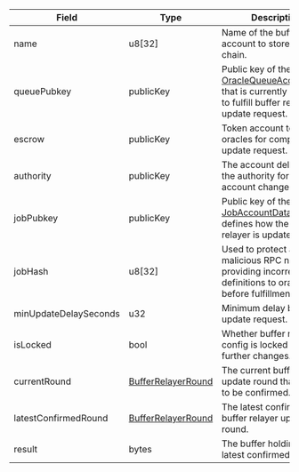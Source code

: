 | Field                 | Type                                                       | Description                                                                                                                                                  |
| --------------------- | ---------------------------------------------------------- | ------------------------------------------------------------------------------------------------------------------------------------------------------------ |
| name                  | u8[32]                                                     | Name of the buffer account to store on-chain.                                                                                                                |
| queuePubkey           | publicKey                                                  | Public key of the [OracleQueueAccountData](/solana/idl/accounts/oraclequeueaccountdata) that is currently assigned to fulfill buffer relayer update request. |
| escrow                | publicKey                                                  | Token account to reward oracles for completing update request.                                                                                               |
| authority             | publicKey                                                  | The account delegated as the authority for making account changes.                                                                                           |
| jobPubkey             | publicKey                                                  | Public key of the [JobAccountData](/solana/idl/accounts/jobaccountdata) that defines how the buffer relayer is updated.                                      |
| jobHash               | u8[32]                                                     | Used to protect against malicious RPC nodes providing incorrect task definitions to oracles before fulfillment.                                              |
| minUpdateDelaySeconds | u32                                                        | Minimum delay between update request.                                                                                                                        |
| isLocked              | bool                                                       | Whether buffer relayer config is locked for further changes.                                                                                                 |
| currentRound          | [BufferRelayerRound](/solana/idl/types/bufferrelayerround) | The current buffer relayer update round that is yet to be confirmed.                                                                                         |
| latestConfirmedRound  | [BufferRelayerRound](/solana/idl/types/bufferrelayerround) | The latest confirmed buffer relayer update round.                                                                                                            |
| result                | bytes                                                      | The buffer holding the latest confirmed result.                                                                                                              |
